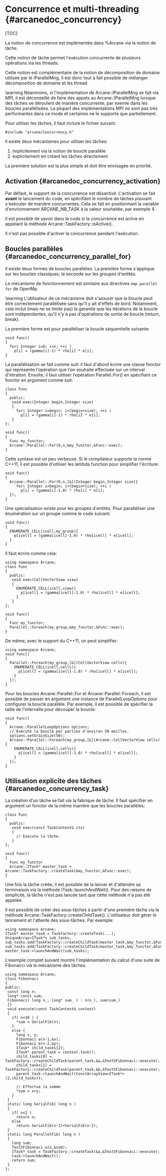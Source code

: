 Concurrence et multi-threading {#arcanedoc_concurrency}
==============================

[TOC]

La notion de concurrence est implémentée dans %Arcane via la notion de tâche.

Cette notion de tâche permet l'exécution concurrente de plusieurs opérations via les threads.

Cette notion est complémentaire de la notion de décomposition de domaine utilisée par le IParallelMng.
Il est donc tout à fait possible de mélanger décomposition de domaine et les thread.

\warning Néanmoins, si l'implémentation de Arcane::IParallelMng se fait via
MPI, il est déconseillé de faire des appels au Arcane::IParallelMng lorsque
des tâches se déroulent de manière concurrente, par exemle dans les
boucles parallélisées. La plupart des implémentations MPI ne sont pas
très performantes dans ce mode et certaines ne le supporte que
partiellement.

Pour utiliser les tâches, il faut inclure le fichier suivant:

~~~{.cpp}
#include "arcane/Concurrency.h"
~~~

Il existe deux mécanismes pour utiliser les tâches:

1. Implicitement via la notion de boucle parallèle
2. explicitement en créant les tâches directement
 
La première solution est la plus simple et doit être envisagée en priorité.

Activation {#arcanedoc_concurrency_activation}
----------

Par défaut, le support de la concurrence est désactivé. L'activation
se fait **avant** le lancement du code, en spécifiant le
nombre de tâches pouvant s'exécuter de manière concurrentes. Cela se
fait en positionnant la variable d'environnement ARCANE_NB_TASK à la
valeur souhaitée, par exemple 4.
 
Il est possible de savoir dans le code si la concurrence est active en
appelant la méthode Arcane::TaskFactory::isActive().

Il n'est pas possible d'activer la concurrence pendant l'exécution.

Boucles parallèles {#arcanedoc_concurrency_parallel_for}
------------------- 

Il existe deux formes de boucles parallèles. La première forme s'applique
sur les boucles classiques, la seconde sur les groupes d'entités.

Le mécanisme de fonctionnement est similaire aux directives
`omp parallel for` de OpenMp.

\warning L'utilisateur de ce mécanisme doit s'assurer que la boucle
peut être correctement parallélisée sans qu'il y ait d'effets de
bord. Notamment, cela inclut (mais ne se limite pas) la garantie que
les itérations de la boucle sont indépendantes, qu'il n'y a pas
d'opérations de sortie de boucle (return, break). 

La première forme est pour paralléliser la boucle séquentielle suivante:

~~~{.cpp}
void func()
{
  for( Integer i=0; i<n; ++i )
    p[i] = (gamma[i]-1) * rho[i] * e[i];
}
~~~

La parallélisation se fait comme suit: il faut d'abord écrire une
classe fonctor qui représente l'opération que l'on souhaite effectuée
sur un interval d'itération. Ensuite, il faut utiliser l'opération
Parallel::For() en spécifiant ce fonctor en argument comme suit:

~~~{.cpp}
class Func
{
  public:
   void exec(Integer begin,Integer size)
   {
     for( Integer i=begin; i<(begin+size); ++i )
       p[i] = (gamma[i]-1) * rho[i] * e[i];
   }
};

void func()
{
  Func my_functor;
  Arcane::Parallel::For(0,n,&my_functor,&Func::exec);
}
~~~

Cette syntaxe est un peu verbeuse. Si le compilateur supporte la norme
C++11, il est possible d'utiliser les lambda function pour simplifier l'écriture:

~~~{.cpp}
void func()
{
  Arcane::Parallel::For(0,n,[&](Integer begin,Integer size){
     for( Integer i=begin; i<(begin+size); ++i )
       p[i] = (gamma[i]-1.0) * rho[i] * e[i];
  });
}
~~~

Une spécialisation existe pour les groupes d'entités.
Pour paralléliser une énumération sur un groupe comme le code suivant:

~~~{.cpp}
void func()
{
  ENUMERATE_CELL(icell,my_group){
    p[icell] = (gamma[icell]-1.0) * rho[icell] * e[icell];
  }
}
~~~

Il faut écrire comme cela:

~~~{.cpp}
using namespace Arcane;
class Func
{
  public:
   void exec(CellVectorView view)
   {
     ENUMERATE_CELL(icell,view){
       p[icell] = (gamma[icell]-1.0) * rho[icell] * e[icell];
     }
   }
};

void func()
{
  Func my_functor;
  Parallel::Foreach(my_group,&my_functor,&Func::exec);
}
~~~

De même, avec le support du C++11, on peut simplifier:

~~~{.cpp}
using namespace Arcane;
void func()
{
  Parallel::Foreach(my_group,[&](CellVectorView cells){
    ENUMERATE_CELL(icell,cells){
      p[icell] = (gamma[icell]-1.0) * rho[icell] * e[icell];
    }
  });
}
~~~

Pour les boucles Arcane::Parallel::For et Arcane::Parallel::Foreach, il est possible
de passer en argument une instance de ParallelLoopOptions pour
configurer la boucle parallèle. Par exemple, il est possible de
spécifier la taille de l'intervalle pour découper la boucle:

~~~{.cpp}
void func()
{
  Arcane::ParallelLoopOptions options;
  // Exécute la boucle par parties d'environ 50 mailles.
  options.setGrainSize(50);
  Arcane::Parallel::Foreach(my_group,[&](Arcane::CellVectorView cells){
    ENUMERATE_CELL(icell,cells){
      p[icell] = (gamma[icell]-1.0) * rho[icell] * e[icell];
    }
  });
}
~~~

Utilisation explicite des tâches {#arcanedoc_concurrency_task}
--------------------------------

La création d'un tâche se fait via la fabrique de tâche. Il faut spécifier
en argument un fonctor de la même manière que les boucles parallèles:

~~~{.cpp}
class Func
{
  public:
   void exec(const TaskContext& ctx)
   {
     // Execute la tâche.
   }
};

void func()
{
  Func my_functor
  Arcane::ITask* master_task = Arcane::TaskFactory::createTask(&my_functor,&Func::exec);
}
~~~

Une fois la tâche créée, il est possible de la lancer et d'attendre sa
terminaison via la méthode ITask::launchAndWait(). Pour des raisons de
simplicité, la tâche n'est pas lancée tant que cette méthode n'a pas
été appelée.

Il est possible de créer des sous-tâches à partir d'une première tâche
via la méthode Arcane::TaskFactory::createChildTask().
L'utilisateur doit gérer le lancement et l'attente des sous-tâches.
Par exemple:

~~~{.cpp}
using namespace Arcane;
ITask* master_task = TaskFactory::createTask(...);
UniqueArray<ITask*> sub_tasks;
sub_tasks.add(TaskFactory::createChildTask(master_task,&my_functor,&Func::exec);
sub_tasks.add(TaskFactory::createChildTask(master_task,&my_functor,&Func::exec);
master_task->launchAndWait(sub_tasks);
~~~

L'exemple complet suivant montre l'implémentation du calcul d'une suite
de Fibonacci via le mécanisme des tâches.

~~~{.cpp}
using namespace Arcane;
class Fibonnaci
{
public:
 const long n;
 long* const sum;
 Fibonnaci( long n_, long* sum_ ) : n(n_), sum(sum_)
 {}
 void execute(const TaskContext& context)
 {
   if( n<10 ) {
     *sum = SerialFib(n);
   }
   else {
     long x, y;
     Fibonnaci a(n-1,&x);
     Fibonnaci b(n-2,&y);
     ITask* child_tasks[2];
     ITask* parent_task = context.task();
     child_tasks[0] = TaskFactory::createChildTask(parent_task,&a,&Test5Fibonnaci::execute);
     child_tasks[1] = TaskFactory::createChildTask(parent_task,&b,&Test5Fibonnaci::execute);
     parent_task->launchAndWait(ConstArrayView<ITask*>(2,child_tasks));

     // Effectue la somme
     *sum = x+y;
   }
 }
 static long SerialFib( long n )
 {
   if( n<2 )
     return n;
   else
     return SerialFib(n-1)+SerialFib(n-2);
 }
 static long ParallelFib( long n )
 {
   long sum;
   Test5Fibonnaci a(n,&sum);
   ITask* task = TaskFactory::createTask(&a,&Test5Fibonnaci::execute);
   task->launchAndWait();
   return sum;
 }
};
~~~
